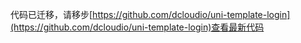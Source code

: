 代码已迁移，请移步[https://github.com/dcloudio/uni-template-login](https://github.com/dcloudio/uni-template-login)查看最新代码
